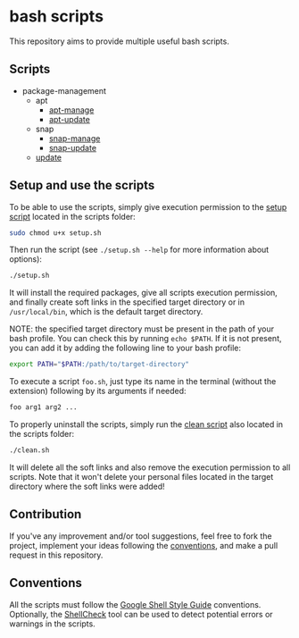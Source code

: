 # bash scripts

This repository aims to provide multiple useful bash scripts.

## Scripts

- package-management
  - apt
    - [apt-manage](scripts/package-management/apt/apt-manage.sh)
    - [apt-update](scripts/package-management/apt/apt-update.sh)
  - snap
    - [snap-manage](scripts/package-management/snap/snap-manage.sh)
    - [snap-update](scripts/package-management/snap/snap-update.sh)
  - [update](scripts/package-management/update.sh)

## Setup and use the scripts

To be able to use the scripts, simply give execution permission to the [setup script](setup.sh) located in the scripts folder:

```bash
sudo chmod u+x setup.sh
```

Then run the script (see  `./setup.sh --help` for more information about options):

```bash
./setup.sh
```

It will install the required packages, give all scripts execution permission, and finally create soft links in the specified target directory or in `/usr/local/bin`, which is the default target directory.

NOTE: the specified target directory must be present in the path of your bash profile. You can check this by running `echo $PATH`. If it is not present, you can add it by adding the following line to your bash profile:

```bash
export PATH="$PATH:/path/to/target-directory"
```

To execute a script `foo.sh`, just type its name in the terminal (without the extension) following by its arguments if needed:

```bash
foo arg1 arg2 ...
```

To properly uninstall the scripts, simply run the [clean script](clean.sh) also located in the scripts folder:

```bash
./clean.sh
```

It will delete all the soft links and also remove the execution permission to all scripts. Note that it won't delete your personal files located in the target directory where the soft links were added!

## Contribution

If you've any improvement and/or tool suggestions, feel free to fork the project, implement your ideas following the [conventions](#conventions), and make a pull request in this repository.

## Conventions

All the scripts must follow the [Google Shell Style Guide](https://google.github.io/styleguide/shellguide.html) conventions.
Optionally, the [ShellCheck](https://www.shellcheck.net/) tool can be used to detect potential errors or warnings in the scripts.
